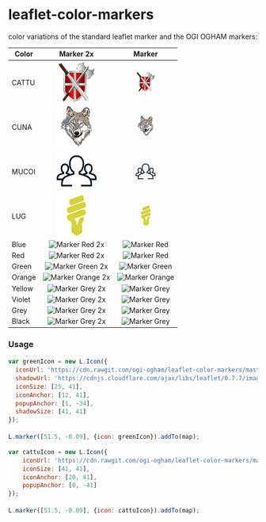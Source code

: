 leaflet-color-markers
=====================

color variations of the standard leaflet marker and the OGI OGHAM markers:

| Color | Marker 2x  | Marker  |
| ------------- |:-------------:|:-----:|
| CATTU | ![Marker CATTU 2x](https://raw.githubusercontent.com/ogi-ogham/leaflet-color-markers/master/img/CATTU-2x.png) | ![Marker CATTU](https://raw.githubusercontent.com/ogi-ogham/leaflet-color-markers/master/img/CATTU.png) |
| CUNA | ![Marker CUNA 2x](https://raw.githubusercontent.com/ogi-ogham/leaflet-color-markers/master/img/CUNA-2x.png) | ![Marker CUNA](https://raw.githubusercontent.com/ogi-ogham/leaflet-color-markers/master/img/CUNA.png) |
| MUCOI | ![Marker MUCOI 2x](https://raw.githubusercontent.com/ogi-ogham/leaflet-color-markers/master/img/MUCOI-2x.png) | ![Marker MUCOI](https://raw.githubusercontent.com/ogi-ogham/leaflet-color-markers/master/img/MUCOI.png) |
| LUG | ![Marker LUG 2x](https://raw.githubusercontent.com/ogi-ogham/leaflet-color-markers/master/img/LUG-2x.png) | ![Marker LUG](https://raw.githubusercontent.com/ogi-ogham/leaflet-color-markers/master/img/LUG.png) |
| Blue | ![Marker Red 2x](https://raw.githubusercontent.com/ogi-ogham/leaflet-color-markers/master/img/marker-icon-2x-blue.png) | ![Marker Red](https://raw.githubusercontent.com/ogi-ogham/leaflet-color-markers/master/img/marker-icon-blue.png) |
| Red | ![Marker Red 2x](https://raw.githubusercontent.com/ogi-ogham/leaflet-color-markers/master/img/marker-icon-2x-red.png) | ![Marker Red](https://raw.githubusercontent.com/ogi-ogham/leaflet-color-markers/master/img/marker-icon-red.png) |
| Green | ![Marker Green 2x](https://raw.githubusercontent.com/ogi-ogham/leaflet-color-markers/master/img/marker-icon-2x-green.png) | ![Marker Green](https://raw.githubusercontent.com/ogi-ogham/leaflet-color-markers/master/img/marker-icon-green.png) |
| Orange | ![Marker Orange 2x](https://raw.githubusercontent.com/ogi-ogham/leaflet-color-markers/master/img/marker-icon-2x-orange.png) | ![Marker Orange](https://raw.githubusercontent.com/ogi-ogham/leaflet-color-markers/master/img/marker-icon-orange.png) |
| Yellow | ![Marker Grey 2x](https://raw.githubusercontent.com/ogi-ogham/leaflet-color-markers/master/img/marker-icon-2x-yellow.png) | ![Marker Grey](https://raw.githubusercontent.com/ogi-ogham/leaflet-color-markers/master/img/marker-icon-yellow.png) |
| Violet | ![Marker Grey 2x](https://raw.githubusercontent.com/ogi-ogham/leaflet-color-markers/master/img/marker-icon-2x-violet.png) | ![Marker Grey](https://raw.githubusercontent.com/ogi-ogham/leaflet-color-markers/master/img/marker-icon-violet.png) |
| Grey | ![Marker Grey 2x](https://raw.githubusercontent.com/ogi-ogham/leaflet-color-markers/master/img/marker-icon-2x-grey.png) | ![Marker Grey](https://raw.githubusercontent.com/ogi-ogham/leaflet-color-markers/master/img/marker-icon-grey.png) |
| Black | ![Marker Grey 2x](https://raw.githubusercontent.com/ogi-ogham/leaflet-color-markers/master/img/marker-icon-2x-black.png) | ![Marker Grey](https://raw.githubusercontent.com/ogi-ogham/leaflet-color-markers/master/img/marker-icon-black.png) |

### Usage

```javascript
var greenIcon = new L.Icon({
  iconUrl: 'https://cdn.rawgit.com/ogi-ogham/leaflet-color-markers/master/img/marker-icon-2x-green.png',
  shadowUrl: 'https://cdnjs.cloudflare.com/ajax/libs/leaflet/0.7.7/images/marker-shadow.png',
  iconSize: [25, 41],
  iconAnchor: [12, 41],
  popupAnchor: [1, -34],
  shadowSize: [41, 41]
});

L.marker([51.5, -0.09], {icon: greenIcon}).addTo(map);
```

```javascript
var cattuIcon = new L.Icon({
	iconUrl: 'https://cdn.rawgit.com/ogi-ogham/leaflet-color-markers/master/img/CATTU-2x.png',
	iconSize: [41, 41],
	iconAnchor: [20, 41],
	popupAnchor: [0, -41]
});

L.marker([51.5, -0.09], {icon: cattuIcon}).addTo(map);
```
